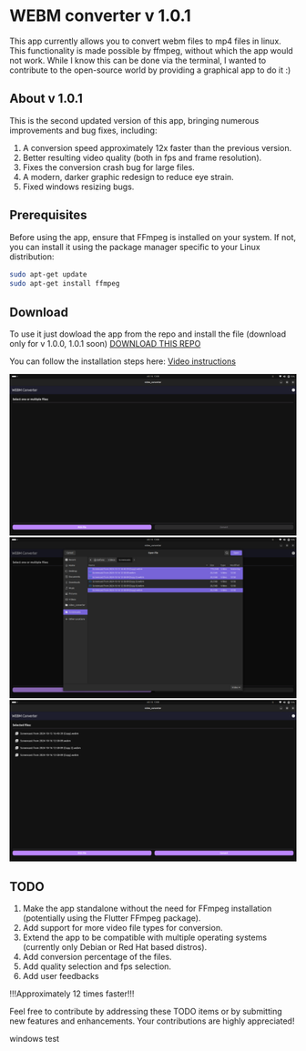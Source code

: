 # WEBM converter v 1.0.1

This app currently allows you to convert webm files to mp4 files in linux. This functionality is made possible by ffmpeg, without which the app would not work. While I know this can be done via the terminal, I wanted to contribute to the open-source world by providing a graphical app to do it :)

## About v 1.0.1

This is the second updated version of this app, bringing numerous improvements and bug fixes, including:
1. A conversion speed approximately 12x faster than the previous version.
2. Better resulting video quality (both in fps and frame resolution).
3. Fixes the conversion crash bug for large files.
4. A modern, darker graphic redesign to reduce eye strain.
5. Fixed windows resizing bugs.


## Prerequisites

Before using the app, ensure that FFmpeg is installed on your system. If not, you can install it using the package manager specific to your Linux distribution:

```bash
sudo apt-get update
sudo apt-get install ffmpeg
```


## Download
To use it just dowload the app from the repo and install the file
(download only for v 1.0.0, 1.0.1 soon)
[DOWNLOAD THIS REPO](https://github.com/stefanospin7/video_converter_download)

You can follow the installation steps here:
[Video instructions](https://www.youtube.com/watch?v=AXRcRFt0kOE)

![Screenshot 1](./utils/photos/screenshot00.png)
![screenshot 2](./utils/photos/screenshot04b.png)
![Screenshot 3](./utils/photos/screenshot02b.png)


## TODO
1. Make the app standalone without the need for FFmpeg installation (potentially using the Flutter FFmpeg package).
2. Add support for more video file types for conversion.
3. Extend the app to be compatible with multiple operating systems (currently only Debian or Red Hat based distros).
4. Add conversion percentage of the files.
7. Add quality selection and fps selection.
8. Add user feedbacks

!!!Approximately 12 times faster!!!

Feel free to contribute by addressing these TODO items or by submitting new features and enhancements. Your contributions are highly appreciated!

windows test